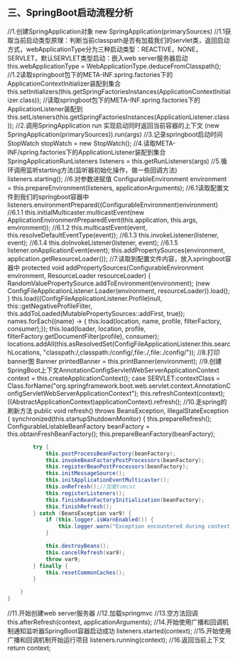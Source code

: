 ## **三、SpringBoot启动流程分析**

//1.创建SpringApplication对象
new SpringApplication(primarySources)
//1.1获取当前启动类型原理：判断当前classpath是否有加载我们的servlet类，返回启动方式，webApplicationType分为三种启动类型：REACTIVE，NONE，SERVLET，默认SERVLET类型启动：嵌入web server服务器启动
this.webApplicationType = WebApplicationType.deduceFromClasspath();
//1.2读取springboot包下的META-INF.spring.factories下的ApplicationContextInitializer装配到集合
this.setInitializers(this.getSpringFactoriesInstances(ApplicationContextInitializer.class));
//读取springboot包下的META-INF.spring.factories下的ApplicationListener装配到
this.setListeners(this.getSpringFactoriesInstances(ApplicationListener.class));
//2.调用SpringApplication run 实现启动同时返回当前容器的上下文
(new SpringApplication(primarySources)).run(args)
//3.记录springboot启动时间
StopWatch stopWatch = new StopWatch();
//4.读取META-INF/spring.factories下的ApplicationListener装配到集合
SpringApplicationRunListeners listeners = this.getRunListeners(args)
//5.循环调用监听starting方法(监听器初始化操作，做一些回调方法)
listeners.starting();
//6.对参数进赋值
ConfigurableEnvironment environment = this.prepareEnvironment(listeners, applicationArguments);
//6.1读取配置文件到我们的springboot容器中
listeners.environmentPrepared((ConfigurableEnvironment)environment)
//6.1.1
this.initialMulticaster.multicastEvent(new ApplicationEnvironmentPreparedEvent(this.application, this.args, environment));
//6.1.2
this.multicastEvent(event, this.resolveDefaultEventType(event));
//6.1.3
this.invokeListener(listener, event);
//6.1.4
this.doInvokeListener(listener, event);
//6.1.5
listener.onApplicationEvent(event);
this.addPropertySources(environment, application.getResourceLoader());
//7.读取到配置文件内容，放入springboot容器中
protected void addPropertySources(ConfigurableEnvironment environment, ResourceLoader resourceLoader) {
        RandomValuePropertySource.addToEnvironment(environment);
        (new ConfigFileApplicationListener.Loader(environment, resourceLoader)).load();
    }
this.load((ConfigFileApplicationListener.Profile)null, this::getNegativeProfileFilter, this.addToLoaded(MutablePropertySources::addFirst, true));
names.forEach((name) -> {    this.load(location, name, profile, filterFactory, consumer);});
this.load(loader, location, profile, filterFactory.getDocumentFilter(profile), consumer);
locations.addAll(this.asResolvedSet(ConfigFileApplicationListener.this.searchLocations, "classpath:/,classpath:/config/,file:./,file:./config/"));
//8.打印banner图
Banner printedBanner = this.printBanner(environment);
//9.创建SpringBoot上下文AnnotationConfigServletWebServerApplicationContext
context = this.createApplicationContext();
case SERVLET:contextClass = Class.forName("org.springframework.boot.web.servlet.context.AnnotationConfigServletWebServerApplicationContext");
this.refreshContext(context);
  ((AbstractApplicationContext)applicationContext).refresh();
//10.走spring的刷新方法
 public void refresh() throws BeansException, IllegalStateException {
        synchronized(this.startupShutdownMonitor) {
            this.prepareRefresh();
            ConfigurableListableBeanFactory beanFactory = this.obtainFreshBeanFactory();
            this.prepareBeanFactory(beanFactory);

```java
        try {
            this.postProcessBeanFactory(beanFactory);
            this.invokeBeanFactoryPostProcessors(beanFactory);
            this.registerBeanPostProcessors(beanFactory);
            this.initMessageSource();
            this.initApplicationEventMulticaster();
            this.onRefresh();//加载tomcat
            this.registerListeners();
            this.finishBeanFactoryInitialization(beanFactory);
            this.finishRefresh();
        } catch (BeansException var9) {
            if (this.logger.isWarnEnabled()) {
                this.logger.warn("Exception encountered during context initialization - cancelling refresh attempt: " + var9);
            }

            this.destroyBeans();
            this.cancelRefresh(var9);
            throw var9;
        } finally {
            this.resetCommonCaches();
        }

    }
}
```
//11.开始创建web server服务器
//12.加载springmvc
//13.空方法回调
this.afterRefresh(context, applicationArguments);
//14.开始使用广播和回调机制通知监听器SpringBoot容器启动成功
listeners.started(context);
//15.开始使用广播和回调机制开始运行项目
listeners.running(context);
//16.返回当前上下文
return context;